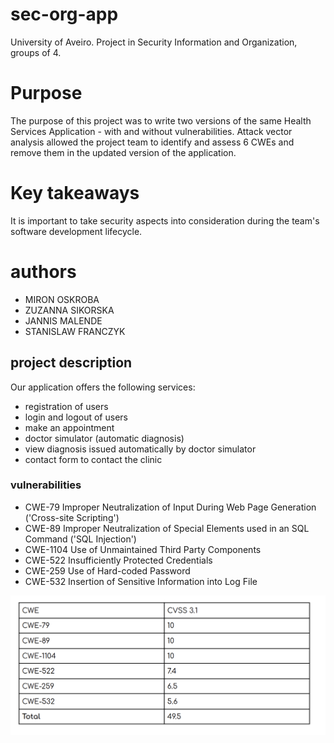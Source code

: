# sec-org-app
University of Aveiro. Project in Security Information and Organization, groups of 4.

# Purpose
The purpose of this project was to write two versions of the same Health Services Application - with and without vulnerabilities. Attack vector analysis allowed the project team to identify and assess 6 CWEs and remove them in the updated version of the application.

# Key takeaways
It is important to take security aspects into consideration during the team's software development lifecycle.

# authors
 - MIRON OSKROBA
 - ZUZANNA SIKORSKA
 - JANNIS MALENDE
 - STANISLAW FRANCZYK

## project description
Our application offers the following services:
- registration of users
- login and logout of users
- make an appointment
- doctor simulator (automatic diagnosis)
- view diagnosis issued automatically by doctor simulator
- contact form to contact the clinic

### vulnerabilities
 - CWE-79 Improper Neutralization of Input During Web Page Generation ('Cross-site Scripting')
 - CWE-89 Improper Neutralization of Special Elements used in an SQL Command ('SQL Injection')
 - CWE-1104 Use of Unmaintained Third Party Components
 - CWE-522 Insufficiently Protected Credentials
 - CWE-259 Use of Hard-coded Password
 - CWE-532 Insertion of Sensitive Information into Log File
 
 ![Alt text](/readme-photos/vulnerabilities-summary.png?raw=true "scores")
